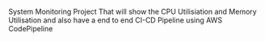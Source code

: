 System Monitoring Project That will show the CPU Utilisiation and Memory Utilisation and also have a end to end CI-CD Pipeline using AWS CodePipeline
